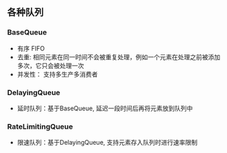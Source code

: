 ## 各种队列

### BaseQueue 
+ 有序 FIFO
+ 去重: 相同元素在同一时间不会被重复处理，例如一个元素在处理之前被添加多次，它只会被处理一次
+ 并发性： 支持多生产多消费者

### DelayingQueue
+ 延时队列：基于BaseQueue, 延迟一段时间后再将元素放到队列中

### RateLimitingQueue
+ 限速队列：基于DelayingQueue, 支持元素存入队列时进行速率限制
